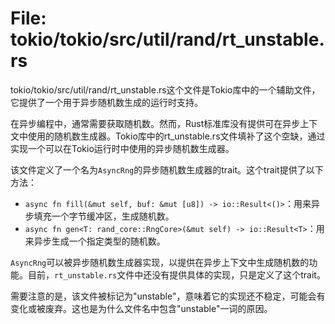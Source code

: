 # File: tokio/tokio/src/util/rand/rt_unstable.rs

tokio/tokio/src/util/rand/rt_unstable.rs这个文件是Tokio库中的一个辅助文件，它提供了一个用于异步随机数生成的运行时支持。

在异步编程中，通常需要获取随机数。然而，Rust标准库没有提供可在异步上下文中使用的随机数生成器。Tokio库中的rt_unstable.rs文件填补了这个空缺，通过实现一个可以在Tokio运行时中使用的异步随机数生成器。

该文件定义了一个名为`AsyncRng`的异步随机数生成器的trait。这个trait提供了以下方法：

- `async fn fill(&mut self, buf: &mut [u8]) -> io::Result<()>`：用来异步填充一个字节缓冲区，生成随机数。
- `async fn gen<T: rand_core::RngCore>(&mut self) -> io::Result<T>`：用来异步生成一个指定类型的随机数。

`AsyncRng`可以被异步随机数生成器实现，以提供在异步上下文中生成随机数的功能。目前，`rt_unstable.rs`文件中还没有提供具体的实现，只是定义了这个trait。

需要注意的是，该文件被标记为"unstable"，意味着它的实现还不稳定，可能会有变化或被废弃。这也是为什么文件名中包含"unstable"一词的原因。

